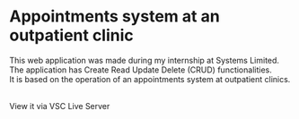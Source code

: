 # Appointments system at an outpatient clinic

This web application was made during my internship at Systems Limited. <br>
The application has Create Read Update Delete (CRUD) functionalities. <br>
It is based on the operation of an appointments system at outpatient clinics. <br> <br>

View it via VSC Live Server
